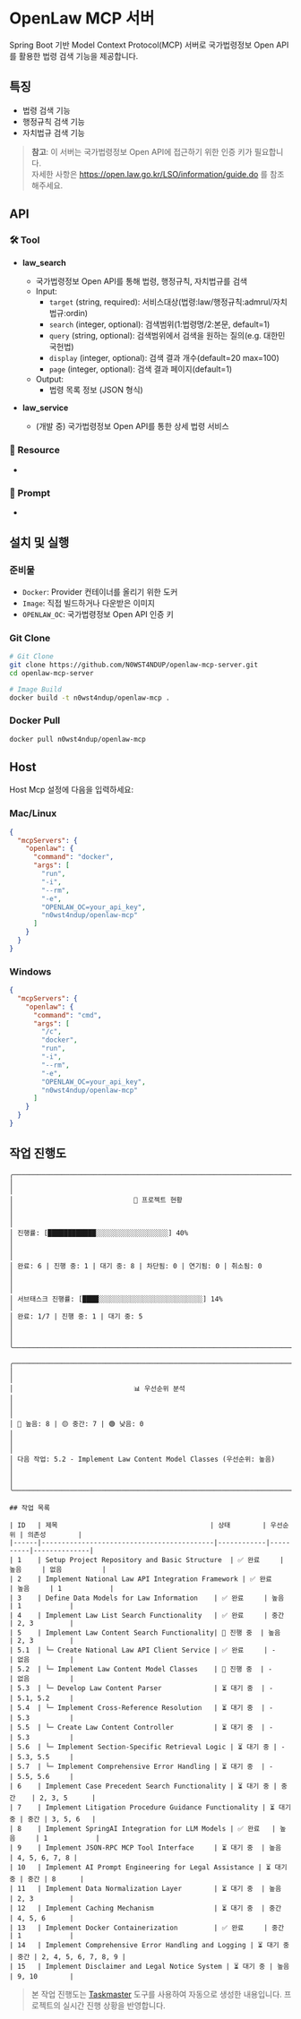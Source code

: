 # OpenLaw MCP 서버

Spring Boot 기반 Model Context Protocol(MCP) 서버로 국가법령정보 Open API를 활용한 법령 검색 기능을 제공합니다.

## 특징

- 법령 검색 기능
- 행정규칙 검색 기능
- 자치법규 검색 기능

> **참고**: 이 서버는 국가법령정보 Open API에 접근하기 위한 인증 키가 필요합니다.  
> 자세한 사항은 https://open.law.go.kr/LSO/information/guide.do 를 참조 해주세요.

## API

### :hammer_and_wrench: Tool

- **law_search**

  - 국가법령정보 Open API를 통해 법령, 행정규칙, 자치법규를 검색
  - Input:
    - `target` (string, required): 서비스대상(법령:law/행정규칙:admrul/자치법규:ordin)
    - `search` (integer, optional): 검색범위(1:법령명/2:본문, default=1)
    - `query` (string, optional): 검색범위에서 검색을 원하는 질의(e.g. 대한민국헌법)
    - `display` (integer, optional): 검색 결과 개수(default=20 max=100)
    - `page` (integer, optional): 검색 결과 페이지(default=1)
  - Output:
    - 법령 목록 정보 (JSON 형식)

- **law_service**

  - (개발 중) 국가법령정보 Open API를 통한 상세 법령 서비스

### :open_file_folder: Resource

-

### :page_facing_up: Prompt

-

## 설치 및 실행

### 준비물

- `Docker`: Provider 컨테이너를 올리기 위한 도커
- `Image`: 직접 빌드하거나 다운받은 이미지
- `OPENLAW_OC`: 국가법령정보 Open API 인증 키

### Git Clone

```bash
# Git Clone
git clone https://github.com/N0WST4NDUP/openlaw-mcp-server.git
cd openlaw-mcp-server

# Image Build
docker build -t n0wst4ndup/openlaw-mcp .
```

### Docker Pull

```bash
docker pull n0wst4ndup/openlaw-mcp
```

## Host

Host Mcp 설정에 다음을 입력하세요:

### Mac/Linux

```json
{
  "mcpServers": {
    "openlaw": {
      "command": "docker",
      "args": [
        "run",
        "-i",
        "--rm",
        "-e",
        "OPENLAW_OC=your_api_key",
        "n0wst4ndup/openlaw-mcp"
      ]
    }
  }
}
```

### Windows

```json
{
  "mcpServers": {
    "openlaw": {
      "command": "cmd",
      "args": [
        "/c",
        "docker",
        "run",
        "-i",
        "--rm",
        "-e",
        "OPENLAW_OC=your_api_key",
        "n0wst4ndup/openlaw-mcp"
      ]
    }
  }
}
```

## 작업 진행도

```
╭────────────────────────────────────────────────────────────────────────────╮
│                                                                            │
│                              🚀 프로젝트 현황                               │
│                                                                            │
│ 진행률: [████████████░░░░░░░░░░░░░░░░░░] 40%                               │
│                                                                            │
│ 완료: 6 | 진행 중: 1 | 대기 중: 8 | 차단됨: 0 | 연기됨: 0 | 취소됨: 0        │
│                                                                            │
│ 서브태스크 진행률: [████░░░░░░░░░░░░░░░░░░░░░░░░░░] 14%                     │
│ 완료: 1/7 | 진행 중: 1 | 대기 중: 5                                         │
│                                                                            │
╰────────────────────────────────────────────────────────────────────────────╯

╭────────────────────────────────────────────────────────────────────────────╮
│                                                                            │
│                              📊 우선순위 분석                               │
│                                                                            │
│ 🔴 높음: 8 | 🟡 중간: 7 | 🟢 낮음: 0                                        │
│                                                                            │
│ 다음 작업: 5.2 - Implement Law Content Model Classes (우선순위: 높음)       │
│                                                                            │
╰────────────────────────────────────────────────────────────────────────────╯

## 작업 목록

| ID   | 제목                                      | 상태        | 우선순위 | 의존성        |
|------|-------------------------------------------|------------|----------|--------------|
| 1    | Setup Project Repository and Basic Structure  | ✅ 완료     | 높음     | 없음          |
| 2    | Implement National Law API Integration Framework | ✅ 완료     | 높음     | 1            |
| 3    | Define Data Models for Law Information    | ✅ 완료     | 높음     | 1            |
| 4    | Implement Law List Search Functionality   | ✅ 완료     | 중간     | 2, 3         |
| 5    | Implement Law Content Search Functionality| 🔄 진행 중  | 높음     | 2, 3         |
| 5.1  | └─ Create National Law API Client Service | ✅ 완료     | -       | 없음          |
| 5.2  | └─ Implement Law Content Model Classes    | 🔄 진행 중  | -       | 없음          |
| 5.3  | └─ Develop Law Content Parser             | ⏳ 대기 중  | -       | 5.1, 5.2     |
| 5.4  | └─ Implement Cross-Reference Resolution   | ⏳ 대기 중  | -       | 5.3          |
| 5.5  | └─ Create Law Content Controller          | ⏳ 대기 중  | -       | 5.3          |
| 5.6  | └─ Implement Section-Specific Retrieval Logic | ⏳ 대기 중 | -      | 5.3, 5.5     |
| 5.7  | └─ Implement Comprehensive Error Handling | ⏳ 대기 중  | -       | 5.5, 5.6     |
| 6    | Implement Case Precedent Search Functionality | ⏳ 대기 중 | 중간    | 2, 3, 5      |
| 7    | Implement Litigation Procedure Guidance Functionality | ⏳ 대기 중 | 중간 | 3, 5, 6   |
| 8    | Implement SpringAI Integration for LLM Models | ✅ 완료   | 높음     | 1            |
| 9    | Implement JSON-RPC MCP Tool Interface     | ⏳ 대기 중  | 높음     | 4, 5, 6, 7, 8 |
| 10   | Implement AI Prompt Engineering for Legal Assistance | ⏳ 대기 중 | 중간 | 8      |
| 11   | Implement Data Normalization Layer        | ⏳ 대기 중  | 높음     | 2, 3         |
| 12   | Implement Caching Mechanism               | ⏳ 대기 중  | 중간     | 4, 5, 6      |
| 13   | Implement Docker Containerization         | ✅ 완료     | 중간     | 1            |
| 14   | Implement Comprehensive Error Handling and Logging | ⏳ 대기 중 | 중간 | 2, 4, 5, 6, 7, 8, 9 |
| 15   | Implement Disclaimer and Legal Notice System | ⏳ 대기 중 | 높음    | 9, 10        |
```

> 본 작업 진행도는 [Taskmaster](https://github.com/taskmaster-ai/taskmaster) 도구를 사용하여 자동으로 생성한 내용입니다. 프로젝트의 실시간 진행 상황을 반영합니다.
